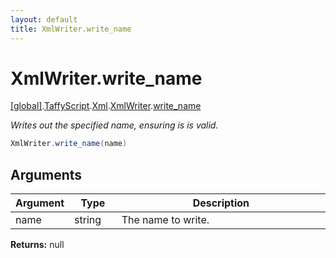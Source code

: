 ```yaml
---
layout: default
title: XmlWriter.write_name
---
```


# XmlWriter.write_name

[\[global\]]({{site.baseurl}}/docs/).[TaffyScript]({{site.baseurl}}/docs/TaffyScript/).[Xml]({{site.baseurl}}/docs/TaffyScript/Xml/).[XmlWriter]({{site.baseurl}}/docs/TaffyScript/Xml/XmlWriter/).[write_name]({{site.baseurl}}/docs/TaffyScript/Xml/XmlWriter/write_name/)

_Writes out the specified name, ensuring is is valid._

```cs
XmlWriter.write_name(name)
```

## Arguments

<table>
  <col width="15%">
  <col width="15%">
  <thead>
    <tr>
      <th>Argument</th>
      <th>Type</th>
      <th>Description</th>
    </tr>
  </thead>
  <tbody>
    <tr>
      <td>name</td>
      <td>string</td>
      <td>The name to write.</td>
    </tr>
  </tbody>
</table>

**Returns:** null
